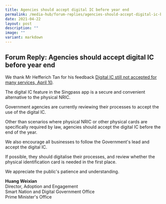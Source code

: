 ```yaml
---
title: Agencies should accept digital IC before year end
permalink: /media-hub/forum-replies/agencies-should-accept-digital-ic-before-year-end/
date: 2021-04-22
layout: post
description: ""
image: ""
variant: markdown
---
```

## Forum Reply: Agencies should accept digital IC before year end

We thank Mr Hefferich Tan for his feedback [Digital IC still not accepted for many services, April 10](https://www.straitstimes.com/opinion/forum/forum-digital-ic-still-not-accepted-for-many-services).

The digital IC feature in the Singpass app is a secure and convenient alternative to the physical NRIC.

Government agencies are currently reviewing their processes to accept the use of the digital IC.

Other than scenarios where physical NRIC or other physical cards are specifically required by law, agencies should accept the digital IC before the end of the year.

We also encourage all businesses to follow the Government's lead and accept the digital IC.

If possible, they should digitalise their processes, and review whether the physical identification card is needed in the first place.

We appreciate the public's patience and understanding.

**Huang Weixian**<br>
Director, Adoption and Engagement<br>
Smart Nation and Digital Government Office<br>
Prime Minister's Office